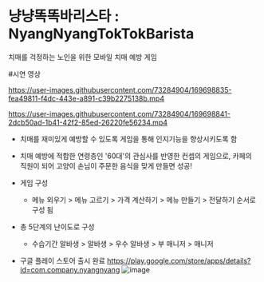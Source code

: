 냥냥똑똑바리스타 : NyangNyangTokTokBarista
=========================================
치매를 걱정하는 노인을 위한 모바일 치매 예방 게임

#시연 영상

https://user-images.githubusercontent.com/73284904/169698835-fea49811-f4dc-443e-a891-c39b2275138b.mp4

https://user-images.githubusercontent.com/73284904/169698841-2dcb50ad-1b41-42f2-85ed-26220fe56234.mp4

+ 치매를 재미있게 예방할 수 있도록 게임을 통해 인지기능을 향상시키도록 함
+ 치매 예방에 적합한 연령층인 '60대'의 관심사를 반영한 컨셉의 게임으로, 카페의 직원이 되어 고양이 손님이 주문한 음식을 맞게 만들면 성공!

+ 게임 구성
  - 메뉴 외우기 > 메뉴 고르기 > 가격 계산하기 > 메뉴 만들기 > 전달하기 순서로 구성 됨
 
+ 총 5단계의 난이도로 구성
  - 수습기간 알바생 > 알바생 > 우수 알바생 > 부 매니저 > 매니저
  
+ 구글 플레이 스토어 출시 완료
https://play.google.com/store/apps/details?id=com.company.nyangnyang
![image](https://user-images.githubusercontent.com/78526611/236615850-45a28039-bd9c-475e-84c9-f3aa63e683de.png)

